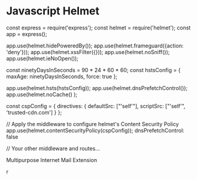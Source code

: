 # Javascript Helmet
const express = require('express');
const helmet = require('helmet');
const app = express();

app.use(helmet.hidePoweredBy());
app.use(helmet.frameguard({action: 'deny'}));
app.use(helmet.xssFilter({}));
app.use(helmet.noSniff());
app.use(helmet.ieNoOpen());

const ninetyDaysInSeconds = 90 * 24 * 60 * 60;
const hstsConfig = {
    maxAge: ninetyDaysInSeconds,
    force: true
};

app.use(helmet.hsts(hstsConfig));
app.use(helmet.dnsPrefetchControl());
app.use(helmet.noCache() );


const cspConfig = {
    directives: {
        defaultSrc: ["'self'"],
        scriptSrc: ["'self'", 'trusted-cdn.com']
    }
};

// Apply the middleware to configure helmet's Content Security Policy
app.use(helmet.contentSecurityPolicy(cspConfig));
dnsPrefetchControl: false

// Your other middleware and routes...

Multipurpose Internet Mail Extension 

r
